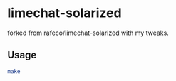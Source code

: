 # limechat-solarized

forked from rafeco/limechat-solarized with my tweaks.

## Usage

```sh
make
```
